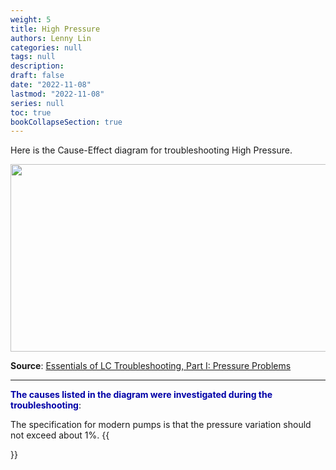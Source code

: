 ```yaml
---
weight: 5
title: High Pressure
authors: Lenny Lin
categories: null
tags: null
description: 
draft: false
date: "2022-11-08"
lastmod: "2022-11-08"
series: null
toc: true
bookCollapseSection: true
---
```




Here is the Cause-Effect diagram for troubleshooting High Pressure.  

<img width ="540" height= "300" src = "/docs/images/Screenshot 2022-11-09 132456.png" class = "center"/>

**Source**: <a href = "https://www.chromatographyonline.com/view/essentials-of-lc-troubleshooting-part-i-pressure-problems" target="_blank" rel="noopener noreferrer">Essentials of LC Troubleshooting, Part I: Pressure Problems</a>

<!--more-->
---

**<font color = "#0000a7">The causes listed in the diagram were investigated during the troubleshooting</font>**:  

The specification for modern pumps is that the pressure variation should not exceed about 1%. 
{{<section>}}


